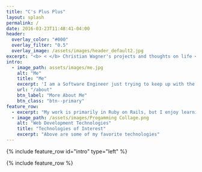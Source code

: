 ```yaml
---
title: "C's Plus Plus"
layout: splash
permalink: /
date: 2016-03-23T11:48:41-04:00
header:
  overlay_color: "#000"
  overlay_filter: "0.5"
  overlay_image: /assets/images/header_default2.jpg
excerpt: "<b> < </b> Christian Wagner's projects and thoughts on life <b> /> </b>"
intro:
  - image_path: assets/images/me.jpg
    alt: "Me"
    title: "Me"
    excerpt: 'I am a Software Engineer just trying to keep up with the continually evolving software world.'
    url: "/about"
    btn_label: "More About Me"
    btn_class: "btn--primary"
feature_row:
  - excerpt: "My work is primarily in Ruby on Rails, but I enjoy learning and experiementing with new technologies."
  - image_path: /assets/images/Progamming Collage.png
    alt: "Web Development Technologies"
    title: "Technologies of Interest"
    excerpt: "Above are some of my favorite technologies"
---
```


{% include feature_row id="intro" type="left" %}

{% include feature_row %}